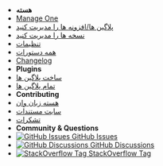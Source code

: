 <!-- docs/_sidebar.md -->

- **هسته**
- [Manage One](core-manage-One)
- [پلاگین ها/افزونه ها را مدیریت کنید](core-manage-plugins)
- [نسخه ها را مدیریت کنید](core-manage-versions)
- [تنظیمات](core-configuration)
- [همه دستورات](core-commands)
- [Changelog](changelog) <!-- pulls in changelog from repo -->
- **Plugins**
- [ساخت پلاگین ها](plugins-create)
- [تمام پلاگین ها](plugins-all) <!-- pulls in One-vm/One-plugins readme -->
- **Contributing**
- [هسته زبان وان](contributing-core-One)
- [سایت مستندات](fa/contributing-doc-site)
- [تشکرات](thanks)
- **Community & Questions**
- [![GitHub Issues](https://icongr.am/simple/github.svg?color=808080&size=16) GitHub Issues](https://github.com/One-Language/One/issues)
- [![GitHub Discussions](https://icongr.am/simple/github.svg?color=808080&size=16) GitHub Discussions](https://github.com/One-Language/One/discussions)
- [![StackOverflow Tag](https://icongr.am/fontawesome/stack-overflow.svg?size=16&color=808080) StackOverflow Tag](https://stackoverflow.com/questions/tagged/One-vm)

